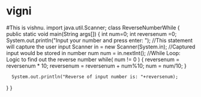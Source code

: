 # vigni
#This is vishnu.
import java.util.Scanner;
class ReverseNumberWhile
{
   public static void main(String args[])
   {
      int num=0;
      int reversenum =0;
      System.out.println("Input your number and press enter: ");
      //This statement will capture the user input
      Scanner in = new Scanner(System.in);
      //Captured input would be stored in number num
      num = in.nextInt();
      //While Loop: Logic to find out the reverse number
      while( num != 0 )
      {
          reversenum = reversenum * 10;
          reversenum = reversenum + num%10;
          num = num/10;
      }

      System.out.println("Reverse of input number is: "+reversenum);
   }
}

